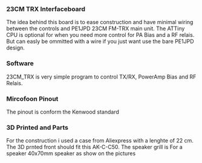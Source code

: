 ### 23CM TRX Interfaceboard

The idea behind this board is to ease construction and have minimal wiring
between the controls and PE1JPD 23CM FM-TRX main unit. The ATTiny CPU is optional
for when you need more control for PA Bias and a RF relais. But can easly be ommitted
with a wire if you just want use the bare PE1JPD design.

### Software

23CM_TRX is very simple program to control TX/RX, PowerAmp Bias and RF Relais. 

### Mircofoon Pinout

The pinout is conform the Kenwood standard

### 3D Printed and Parts

For the construction i used a case from Aliexpress with a lenghte of 22 cm.
The 3D prnted front should fit this AK-C-C50. The speaker grill is For a
speaker 40x70mm speaker as show on the pictures

